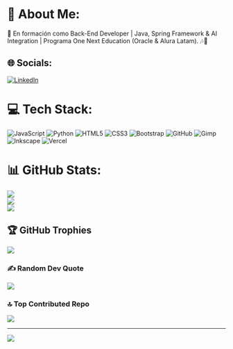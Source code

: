 # 💫 About Me:
👋 En formación como Back-End Developer | Java, Spring Framework & AI Integration | Programa One Next Education (Oracle & Alura Latam). 🎶🌌


## 🌐 Socials:
[![LinkedIn](https://img.shields.io/badge/LinkedIn-%230077B5.svg?logo=linkedin&logoColor=white)](https://www.linkedin.com/in/rodolfo-guerrero-cisterna-8841b8186/) 

# 💻 Tech Stack:
![JavaScript](https://img.shields.io/badge/javascript-%23323330.svg?style=for-the-badge&logo=javascript&logoColor=%23F7DF1E) ![Python](https://img.shields.io/badge/python-3670A0?style=for-the-badge&logo=python&logoColor=ffdd54) ![HTML5](https://img.shields.io/badge/html5-%23E34F26.svg?style=for-the-badge&logo=html5&logoColor=white) ![CSS3](https://img.shields.io/badge/css3-%231572B6.svg?style=for-the-badge&logo=css3&logoColor=white) ![Bootstrap](https://img.shields.io/badge/bootstrap-%238511FA.svg?style=for-the-badge&logo=bootstrap&logoColor=white) ![GitHub](https://img.shields.io/badge/github-%23121011.svg?style=for-the-badge&logo=github&logoColor=white) ![Gimp](https://img.shields.io/badge/Gimp-657D8B?style=for-the-badge&logo=gimp&logoColor=FFFFFF) ![Inkscape](https://img.shields.io/badge/Inkscape-e0e0e0?style=for-the-badge&logo=inkscape&logoColor=080A13) ![Vercel](https://img.shields.io/badge/vercel-%23000000.svg?style=for-the-badge&logo=vercel&logoColor=white)
# 📊 GitHub Stats:
![](https://github-readme-stats.vercel.app/api?username=Ragnarwof94&theme=dark&hide_border=false&include_all_commits=true&count_private=true)<br/>
![](https://nirzak-streak-stats.vercel.app/?user=Ragnarwof94&theme=dark&hide_border=false)<br/>
![](https://github-readme-stats.vercel.app/api/top-langs/?username=Ragnarwof94&theme=dark&hide_border=false&include_all_commits=true&count_private=true&layout=compact)

## 🏆 GitHub Trophies
![](https://github-profile-trophy.vercel.app/?username=Ragnarwof94&theme=matrix&no-frame=false&no-bg=false&margin-w=4)

### ✍️ Random Dev Quote
![](https://quotes-github-readme.vercel.app/api?type=horizontal&theme=merko)

### 🔝 Top Contributed Repo
![](https://github-contributor-stats.vercel.app/api?username=Ragnarwof94&limit=5&theme=dark&combine_all_yearly_contributions=true)

---
[![](https://visitcount.itsvg.in/api?id=Ragnarwof94&icon=0&color=13)](https://visitcount.itsvg.in)

<!-- Proudly created with GPRM ( https://gprm.itsvg.in ) -->
